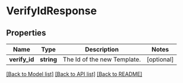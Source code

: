 # VerifyIdResponse

## Properties
Name | Type | Description | Notes
------------ | ------------- | ------------- | -------------
**verify_id** | **string** | The Id of the new Template. | [optional] 

[[Back to Model list]](../../README.md#documentation-for-models) [[Back to API list]](../../README.md#documentation-for-api-endpoints) [[Back to README]](../../README.md)

